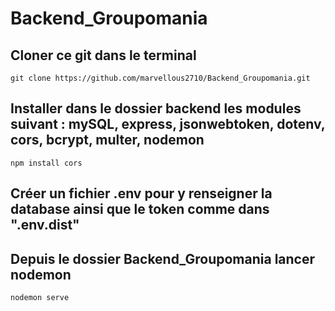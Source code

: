 # Backend_Groupomania

## Cloner ce git dans le terminal 
```
git clone https://github.com/marvellous2710/Backend_Groupomania.git
```
## Installer dans le dossier backend les modules suivant : mySQL, express, jsonwebtoken, dotenv, cors, bcrypt, multer, nodemon

```
npm install cors
```

## Créer un fichier .env pour y renseigner la database ainsi que le token comme dans ".env.dist"

## Depuis le dossier Backend_Groupomania lancer nodemon
```
nodemon serve
```


